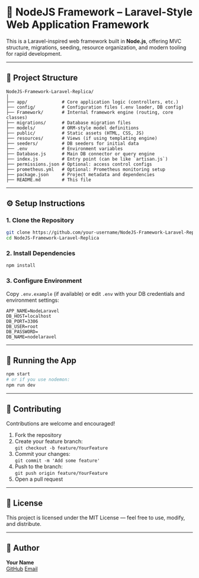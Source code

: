 # 🚀 NodeJS Framework – Laravel-Style Web Application Framework

This is a Laravel-inspired web framework built in **Node.js**, offering MVC structure, migrations, seeding, resource organization, and modern tooling for rapid development.

---

## 📁 Project Structure

```
NodeJS-Framework-Laravel-Replica/
│
├── app/             # Core application logic (controllers, etc.)
├── config/          # Configuration files (.env loader, DB config)
├── Framework/       # Internal framework engine (routing, core classes)
├── migrations/      # Database migration files
├── models/          # ORM-style model definitions
├── public/          # Static assets (HTML, CSS, JS)
├── resources/       # Views (if using templating engine)
├── seeders/         # DB seeders for initial data
├── .env             # Environment variables
├── Database.js      # Main DB connector or query engine
├── index.js         # Entry point (can be like `artisan.js`)
├── permissions.json # Optional: access control configs
├── prometheus.yml   # Optional: Prometheus monitoring setup
├── package.json     # Project metadata and dependencies
├── README.md        # This file
```

---

## ⚙️ Setup Instructions

### 1. Clone the Repository

```bash
git clone https://github.com/your-username/NodeJS-Framework-Laravel-Replica.git
cd NodeJS-Framework-Laravel-Replica
```

### 2. Install Dependencies

```bash
npm install
```

### 3. Configure Environment

Copy `.env.example` (if available) or edit `.env` with your DB credentials and environment settings:

```env
APP_NAME=NodeLaravel
DB_HOST=localhost
DB_PORT=3306
DB_USER=root
DB_PASSWORD=
DB_NAME=nodelaravel
```

---

## 🏃 Running the App

```bash
npm start
# or if you use nodemon:
npm run dev
```

---

## 🤝 Contributing

Contributions are welcome and encouraged!

1. Fork the repository  
2. Create your feature branch:  
   `git checkout -b feature/YourFeature`  
3. Commit your changes:  
   `git commit -m 'Add some feature'`  
4. Push to the branch:  
   `git push origin feature/YourFeature`  
5. Open a pull request

---

## 📜 License

This project is licensed under the MIT License — feel free to use, modify, and distribute.

---

## 👥 Author

**Your Name**  
[GitHub](https://github.com/amithalderofficial)
[Email](mailto:amithalderofficial@gmail.com)
